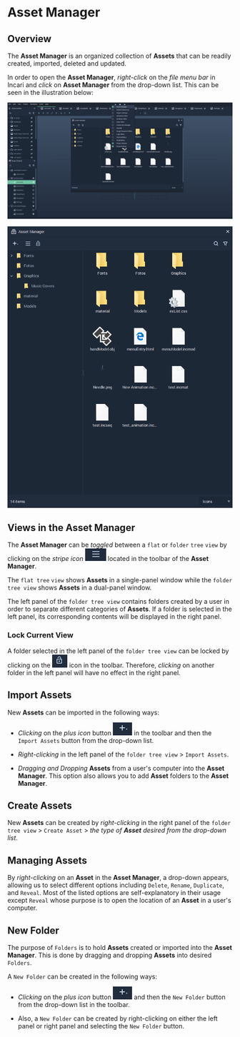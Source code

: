 # Asset Manager

## Overview 
The **Asset Manager** is an organized collection of **Assets** that can be readily created, imported, deleted and updated. 

In order to open the **Asset Manager**,  *right-click* on the *file menu bar* in Incari and *click* on **Asset Manager** from the drop-down list. This can be seen in the illustration below:

![](../.gitbook/assets/interface/asset-manager/open-asset-manager.PNG) 

![](../.gitbook/assets/interface/asset-manager/asset-manager.PNG) 

## Views in the Asset Manager 
The **Asset Manager** can be *toggled* between a `flat` or `folder` `tree` `view` by clicking on the *stripe icon* ![](../.gitbook/assets/interface/asset-manager/stripeIcon.PNG) located in the toolbar of the **Asset Manager**.

The `flat tree` `view` shows **Assets** in a single-panel window while the `folder tree view` shows **Assets** in a dual-panel window. 

The left panel of the `folder tree view` contains folders created by a user in order to separate different categories of **Assets**. If a folder is selected in the left panel, its corresponding contents will be displayed in the right panel.

### Lock Current View
A folder selected in the left panel of the `folder tree view` can be locked by clicking on the ![](../.gitbook/assets/interface/asset-manager/lockIcon.PNG) icon in the toolbar. Therefore, *clicking* on another folder in the left panel will have no effect in the right panel.

## Import Assets
New **Assets** can be imported in the following ways:

* *Clicking* on the *plus icon* button ![](../.gitbook/assets/interface/asset-manager/plusIcon.PNG) in the toolbar and then the `Import Assets` button from the drop-down list.

* *Right-clicking* in the left panel of the `folder tree view` > `Import Assets`. 
  
* *Dragging and Dropping* **Assets** from a user's computer into the **Asset Manager**. This option also allows you to add **Asset** folders to the **Asset Manager**.

## Create Assets
New **Assets** can be created by *right-clicking* in the right panel of the `folder tree view` &gt; `Create Asset` &gt; *the type of **Asset** desired from the drop-down list*.

## Managing Assets
By *right-clicking* on an **Asset** in the **Asset Manager**, a drop-down appears, allowing us to select different options including `Delete`, `Rename`, `Duplicate`, and `Reveal`. Most of the listed options are self-explanatory in their usage except `Reveal` whose purpose is to open the location of an **Asset** in a user's computer. 

## New Folder
The purpose of `Folders` is to hold **Assets** created or imported into the **Asset Manager**. This is done by dragging and dropping **Assets** into desired `Folders`.

A `New Folder` can be created in the following ways:

* *Clicking* on the *plus icon* button ![](../.gitbook/assets/interface/asset-manager/plusIcon.PNG) and then the `New Folder` button from the drop-down list in the toolbar. 

* Also, a `New Folder` can be created by right-clicking on either the left panel or right panel and selecting the `New Folder` button.